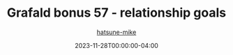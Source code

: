 ---
title: "Grafald bonus 57 - relationship goals"
type: "image"
date: 2023-11-28T00:00:00-04:00
draft: false
categories:
- blog
- projects
- grafald
image_path: "../img/2023/bonus_57.png"
alt_text: ""
author: "[hatsune-mike](https://cohost.org/hatsune-mike)"
---